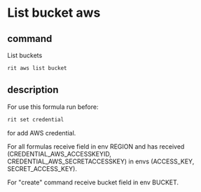 # List bucket aws

## command

List buckets

```bash
rit aws list bucket
```

## description

For use this formula run before:

```bash
rit set credential
```

for add AWS credential.

For all formulas receive field in env REGION and has received (CREDENTIAL_AWS_ACCESSKEYID,
CREDENTIAL_AWS_SECRETACCESSKEY) in envs (ACCESS_KEY, SECRET_ACCESS_KEY).

For "create" command receive bucket field in env BUCKET.
